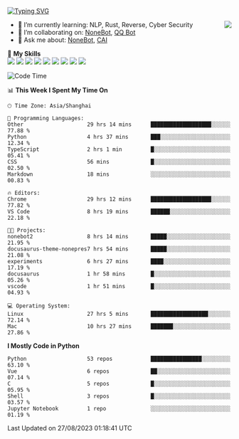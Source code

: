 [![Typing SVG](https://readme-typing-svg.herokuapp.com?size=25&duration=2500&color=8C43EA&vCenter=true&width=200&height=40&lines=Hi+there+%F0%9F%91%8B%F0%9F%8F%BB;I'm+yanyongyu)](https://git.io/typing-svg)

<a href="#">
  <img align="right" src="https://github-readme-stats.vercel.app/api?username=yanyongyu&count_private=true&show_icons=true&bg_color=15,f2f7fd,E0EAFC" />
</a>

- 🌱 I’m currently learning: NLP, Rust, Reverse, Cyber Security
- 👯 I’m collaborating on: [NoneBot](https://github.com/nonebot), [QQ Bot](https://github.com/Mrs4s/go-cqhttp)
- 💬 Ask me about: [NoneBot](https://github.com/nonebot), [CAI](https://github.com/cscs181/CAI)

🌟 **My Skills**  
![](https://img.shields.io/badge/-Python-3e74a2?style=flat-square&logo=Python&logoColor=fff)
![](https://img.shields.io/badge/-Node.js-339933?style=flat-square&logo=Node.js&logoColor=fff)
![](https://img.shields.io/badge/-Vue-4fc08d?style=flat-square&logo=Vue.js&logoColor=fff)
![](https://img.shields.io/badge/-React-2d98ce?style=flat-square&logo=React&logoColor=fff)
![](https://img.shields.io/badge/-Docker-2496ED?style=flat-square&logo=Docker&logoColor=fff)
![](https://img.shields.io/badge/-Linux-000000?style=flat-square&logo=Linux&logoColor=fff)
![](https://img.shields.io/badge/-MySQL-4479A1?style=flat-square&logo=MySQL&logoColor=fff)
![](https://img.shields.io/badge/-Redis-DC382D?style=flat-square&logo=Redis&logoColor=fff)
![](https://img.shields.io/badge/-MongoDB-47A248?style=flat-square&logo=MongoDB&logoColor=fff)

<!--START_SECTION:waka-->
![Code Time](http://img.shields.io/badge/Code%20Time-4%2C766%20hrs%2011%20mins-blue)

📊 **This Week I Spent My Time On** 

```text
🕑︎ Time Zone: Asia/Shanghai

💬 Programming Languages: 
Other                    29 hrs 14 mins      ███████████████████░░░░░░   77.88 % 
Python                   4 hrs 37 mins       ███░░░░░░░░░░░░░░░░░░░░░░   12.34 % 
TypeScript               2 hrs 1 min         █░░░░░░░░░░░░░░░░░░░░░░░░   05.41 % 
CSS                      56 mins             █░░░░░░░░░░░░░░░░░░░░░░░░   02.50 % 
Markdown                 18 mins             ░░░░░░░░░░░░░░░░░░░░░░░░░   00.83 % 

🔥 Editors: 
Chrome                   29 hrs 12 mins      ███████████████████░░░░░░   77.82 % 
VS Code                  8 hrs 19 mins       ██████░░░░░░░░░░░░░░░░░░░   22.18 % 

🐱‍💻 Projects: 
nonebot2                 8 hrs 14 mins       █████░░░░░░░░░░░░░░░░░░░░   21.95 % 
docusaurus-theme-nonepres7 hrs 54 mins       █████░░░░░░░░░░░░░░░░░░░░   21.08 % 
experiments              6 hrs 27 mins       ████░░░░░░░░░░░░░░░░░░░░░   17.19 % 
docusaurus               1 hr 58 mins        █░░░░░░░░░░░░░░░░░░░░░░░░   05.26 % 
vscode                   1 hr 51 mins        █░░░░░░░░░░░░░░░░░░░░░░░░   04.93 % 

💻 Operating System: 
Linux                    27 hrs 5 mins       ██████████████████░░░░░░░   72.14 % 
Mac                      10 hrs 27 mins      ███████░░░░░░░░░░░░░░░░░░   27.86 % 
```

**I Mostly Code in Python** 

```text
Python                   53 repos            ████████████████░░░░░░░░░   63.10 % 
Vue                      6 repos             ██░░░░░░░░░░░░░░░░░░░░░░░   07.14 % 
C                        5 repos             █░░░░░░░░░░░░░░░░░░░░░░░░   05.95 % 
Shell                    3 repos             █░░░░░░░░░░░░░░░░░░░░░░░░   03.57 % 
Jupyter Notebook         1 repo              ░░░░░░░░░░░░░░░░░░░░░░░░░   01.19 % 
```




 Last Updated on 27/08/2023 01:18:41 UTC
<!--END_SECTION:waka-->
